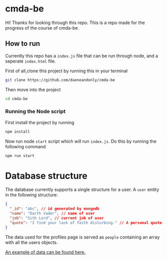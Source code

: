# cmda-be
Hi! Thanks for looking through this repo. This is a repo made for the progress of the course of cmda-be.

## How to run
Currently this repo has a `index.js` file that can be run through node, and a seperate `index.html` file.

First of all,clone this project by running this in your terminal

```bash
git clone https://github.com/daoneandonly/cmda-be
```

Then move into the project
```bash
cd cmda-be
```

### Running the Node script

First install the project by running
```bash
npm install
```
Now run node `start` script which will run `index.js`. Do this by running the following command

```bash
npm run start
```


# Database structure

The database currently supports a single structure for a user. A `user` entity in the following structure:

```JSON
{
  "_id": "abc", // id generated by mongodb
  "name": "Darth Vader", // name of user
  "job": "Sith Lord", // current job of user
  "quote": "I find your lack of faith disturbing." // A personal quote of the user
}
```

The data used for the profiles page is served as `people` containing an array with all the users objects.

[An example of data can be found here.](/data/data.json)